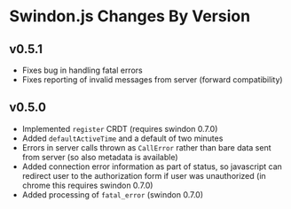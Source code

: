Swindon.js Changes By Version
=============================

v0.5.1
------

* Fixes bug in handling fatal errors
* Fixes reporting of invalid messages from server (forward compatibility)

v0.5.0
------

* Implemented `register` CRDT (requires swindon 0.7.0)
* Added `defaultActiveTime` and a default of two minutes
* Errors in server calls thrown as ``CallError`` rather than bare data
  sent from server (so also metadata is available)
* Added connection error information as part of status, so javascript can
  redirect user to the authorization form if user was unauthorized
  (in chrome this requires swindon 0.7.0)
* Added processing of `fatal_error` (swindon 0.7.0)
